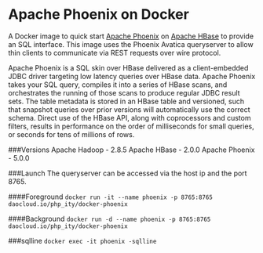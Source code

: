 Apache Phoenix on Docker
==============

A Docker image to quick start [Apache Phoenix](http://phoenix.apache.org/) on [Apache HBase](https://hbase.apache.org/)
to provide an SQL interface. This image uses the Phoenix Avatica queryserver to allow thin clients to communicate via REST requests over wire protocol.

Apache Phoenix is a SQL skin over HBase delivered as a client-embedded JDBC driver targeting low latency queries over HBase data. Apache Phoenix takes your SQL query, compiles it into a series of HBase scans, and orchestrates the running of those scans to produce regular JDBC result sets. The table metadata is stored in an HBase table and versioned, such that snapshot queries over prior versions will automatically use the correct schema. Direct use of the HBase API, along with coprocessors and custom filters, results in performance on the order of milliseconds for small queries, or seconds for tens of millions of rows.

###Versions
Apache Hadoop - 2.8.5 
Apache HBase - 2.0.0
Apache Phoenix - 5.0.0

###Launch
The queryserver can be accessed via the host ip and the port 8765.

####Foreground
`docker run -it --name phoenix -p 8765:8765 daocloud.io/php_ity/docker-phoenix`

####Background
`docker run -d --name phoenix -p 8765:8765 daocloud.io/php_ity/docker-phoenix`

###sqlline
`docker exec -it phoenix -sqlline`
